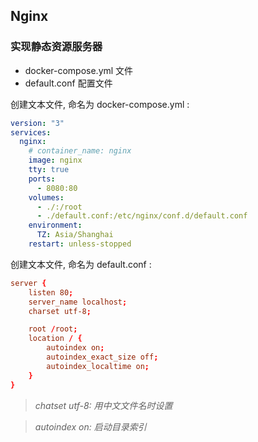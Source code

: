 ## Nginx

### 实现静态资源服务器

* docker-compose.yml 文件
* default.conf 配置文件

创建文本文件, 命名为 docker-compose.yml :

```yaml
version: "3" 
services:
  nginx:
    # container_name: nginx
    image: nginx
    tty: true
    ports:
      - 8080:80
    volumes:
      - ./:/root
      - ./default.conf:/etc/nginx/conf.d/default.conf
    environment:
      TZ: Asia/Shanghai
    restart: unless-stopped
```

创建文本文件, 命名为 default.conf :

```conf
server {
    listen 80;
    server_name localhost;
    charset utf-8;

    root /root;
    location / { 
        autoindex on;
        autoindex_exact_size off;
        autoindex_localtime on;
    }
}
```

> *chatset utf-8: 用中文文件名时设置*

> *autoindex on: 启动目录索引*



